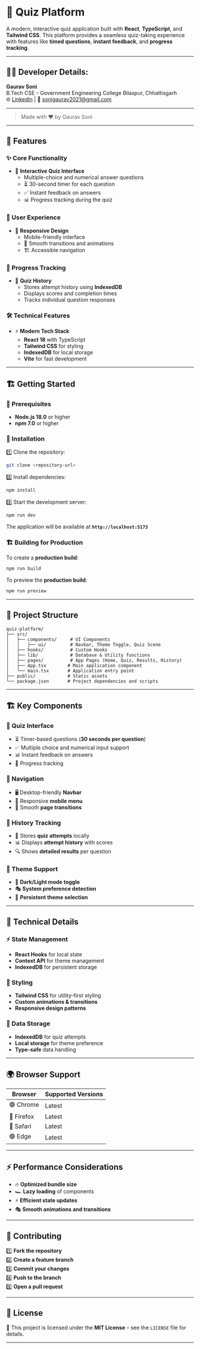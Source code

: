 # 🚀 Quiz Platform

A modern, interactive quiz application built with **React**, **TypeScript**, and **Tailwind CSS**. This platform provides a seamless quiz-taking experience with features like **timed questions**, **instant feedback**, and **progress tracking**.  

---


## 👨‍💻 **Developer Details:**

**Gaurav Soni**  
B.Tech CSE - Government Engineering College Bilaspur, Chhattisgarh  
🌐 [LinkedIn](https://www.linkedin.com/in/gauravsoni24/) | 📧 sonigaurav2021@gmail.com

---

> Made with ❤️ by Gaurav Soni

---

## 🎯 Features  

### ✨ Core Functionality  
- 🎯 **Interactive Quiz Interface**  
  - Multiple-choice and numerical answer questions  
  - ⏳ 30-second timer for each question  
  - ✅ Instant feedback on answers  
  - 📊 Progress tracking during the quiz  

### 🎨 User Experience  
- 📱 **Responsive Design**  
  - Mobile-friendly interface  
  - 🔄 Smooth transitions and animations  
  - 🏗️ Accessible navigation  

### 📜 Progress Tracking  
- 📂 **Quiz History**  
  - Stores attempt history using **IndexedDB**  
  - Displays scores and completion times  
  - Tracks individual question responses  

### 🛠️ Technical Features  
- ⚡ **Modern Tech Stack**  
  - **React 18** with TypeScript  
  - **Tailwind CSS** for styling  
  - **IndexedDB** for local storage  
  - **Vite** for fast development  

---

## 🏗️ Getting Started  

### 📌 Prerequisites  
- **Node.js 18.0** or higher  
- **npm 7.0** or higher  

### 🔧 Installation  

1️⃣ Clone the repository:  
```bash
git clone <repository-url>
```

2️⃣ Install dependencies:  
```bash
npm install
```

3️⃣ Start the development server:  
```bash
npm run dev
```  
The application will be available at **`http://localhost:5173`**  

### 🏗️ Building for Production  

To create a **production build**:  
```bash
npm run build
```  

To preview the **production build**:  
```bash
npm run preview
```  

---

## 📁 Project Structure  

```
quiz-platform/
├── src/
│   ├── components/     # UI Components
│   │   ├── ui/         # Navbar, Theme Toggle, Quiz Scene
│   ├── hooks/          # Custom Hooks
│   ├── lib/            # Database & Utility functions
│   ├── pages/          # App Pages (Home, Quiz, Results, History)
│   ├── App.tsx        # Main application component
│   └── main.tsx       # Application entry point
├── public/            # Static assets
└── package.json       # Project dependencies and scripts
```  

---

## 🏗️ Key Components  

### 🎯 Quiz Interface  
- ⏳ Timer-based questions (**30 seconds per question**)  
- ✅ Multiple choice and numerical input support  
- 📊 Instant feedback on answers  
- 🚀 Progress tracking  

### 📌 Navigation  
- 🖥️ Desktop-friendly **Navbar**  
- 📱 Responsive **mobile menu**  
- 🔄 Smooth **page transitions**  

### 📜 History Tracking  
- 📂 Stores **quiz attempts** locally  
- 📊 Displays **attempt history** with scores  
- 🔍 Shows **detailed results** per question  

### 🎨 Theme Support  
- 🌙 **Dark/Light mode toggle**  
- 🎭 **System preference detection**  
- 🔄 **Persistent theme selection**  

---

## 🔧 Technical Details  

### ⚡ State Management  
- **React Hooks** for local state  
- **Context API** for theme management  
- **IndexedDB** for persistent storage  

### 🎨 Styling  
- **Tailwind CSS** for utility-first styling  
- **Custom animations & transitions**  
- **Responsive design patterns**  

### 📂 Data Storage  
- **IndexedDB** for quiz attempts  
- **Local storage** for theme preference  
- **Type-safe** data handling  

---

## 🌍 Browser Support  

| Browser  | Supported Versions |
|----------|-------------------|
| 🟢 Chrome  | Latest |
| 🔵 Firefox | Latest |
| 🍏 Safari  | Latest |
| 🟣 Edge    | Latest |

---

## ⚡ Performance Considerations  
- 🔥 **Optimized bundle size**  
- 🏎️ **Lazy loading** of components  
- ⚡ **Efficient state updates**  
- 🎭 **Smooth animations and transitions**  

---

## 🤝 Contributing  

1️⃣ **Fork the repository**  
2️⃣ **Create a feature branch**  
3️⃣ **Commit your changes**  
4️⃣ **Push to the branch**  
5️⃣ **Open a pull request**  

---

## 📜 License  

📄 This project is licensed under the **MIT License** – see the `LICENSE` file for details.  

---
